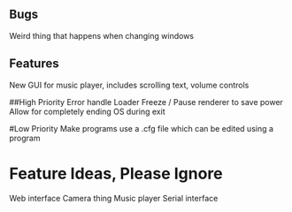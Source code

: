 ## Bugs

Weird thing that happens when changing windows

## Features
New GUI for music player, includes scrolling text, volume controls

##High Priority
Error handle Loader
Freeze / Pause renderer to save power
Allow for completely ending OS during exit

#Low Priority
Make programs use a .cfg file which can be edited using a program

# Feature Ideas, Please Ignore
Web interface
Camera thing
Music player
Serial interface
